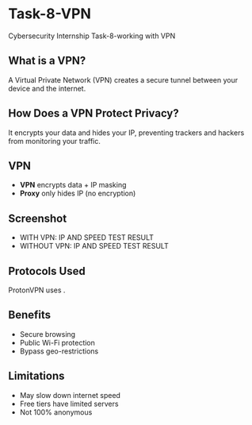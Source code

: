 # Task-8-VPN
Cybersecurity Internship Task-8-working with VPN

## What is a VPN?
A Virtual Private Network (VPN) creates a secure tunnel between your device and the internet.

## How Does a VPN Protect Privacy?
It encrypts your data and hides your IP, preventing trackers and hackers from monitoring your traffic.

## VPN 
- **VPN** encrypts data + IP masking
- **Proxy** only hides IP (no encryption)

## Screenshot 
- WITH VPN: IP AND SPEED TEST RESULT
- WITHOUT VPN: IP AND SPEED TEST RESULT

## Protocols Used
ProtonVPN uses .

## Benefits
- Secure browsing
- Public Wi-Fi protection
- Bypass geo-restrictions

## Limitations
- May slow down internet speed
- Free tiers have limited servers
- Not 100% anonymous

